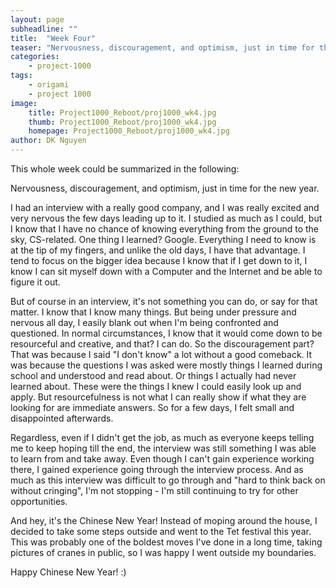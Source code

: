 ```yaml
---
layout: page
subheadline: ""
title:  "Week Four"
teaser: "Nervousness, discouragement, and optimism, just in time for the new year."
categories:
    - project-1000
tags:
    - origami
    - project 1000
image:
    title: Project1000_Reboot/proj1000_wk4.jpg
    thumb: Project1000_Reboot/proj1000_wk4.jpg
    homepage: Project1000_Reboot/proj1000_wk4.jpg
author: DK Nguyen
---
```

This whole week could be summarized in the following:

Nervousness, discouragement, and optimism, just in time for the new year.

I had an interview with a really good company, and I was really excited and very nervous the few days leading up to it. I studied as much as I could, but I know that I have no chance of knowing everything from the ground to the sky, CS-related. One thing I learned? Google. Everything I need to know is at the tip of my fingers, and unlike the old days, I have that advantage. I tend to focus on the bigger idea because I know that if I get down to it, I know I can sit myself down with a Computer and the Internet and be able to figure it out.

But of course in an interview, it's not something you can do, or say for that matter. I know that I know many things. But being under pressure and nervous all day, I easily blank out when I'm being confronted and questioned. In normal circumstances, I know that it would come down to be resourceful and creative, and that? I can do. So the discouragement part? That was because I said "I don't know" a lot without a good comeback. It was because the questions I was asked were mostly things I learned during school and understood and read about. Or things I actually had never learned about. These were the things I knew I could easily look up and apply. But resourcefulness is not what I can really show if what they are looking for are immediate answers. So for a few days, I felt small and disappointed afterwards.

Regardless, even if I didn't get the job, as much as everyone keeps telling me to keep hoping till the end, the interview was still something I was able to learn from and take away. Even though I can't gain experience working there, I gained experience going through the interview process. And as much as this interview was difficult to go through and "hard to think back on without cringing", I'm not stopping - I'm still continuing to try for other opportunities.

And hey, it's the Chinese New Year! Instead of moping around the house, I decided to take some steps outside and went to the Tet festival this year. This was probably one of the boldest moves I've done in a long time, taking pictures of cranes in public, so I was happy I went outside my boundaries.

Happy Chinese New Year! :)
